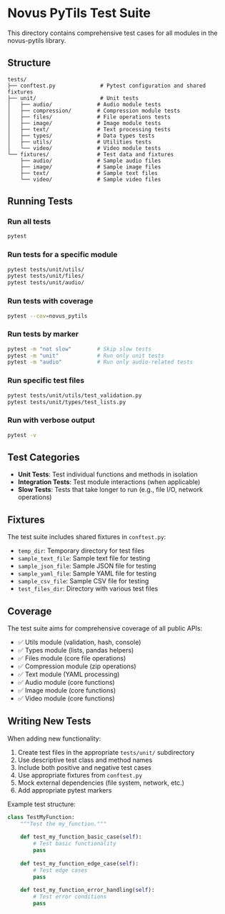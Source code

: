 # Novus PyTils Test Suite

This directory contains comprehensive test cases for all modules in the novus-pytils library.

## Structure

```
tests/
├── conftest.py              # Pytest configuration and shared fixtures
├── unit/                    # Unit tests
│   ├── audio/              # Audio module tests
│   ├── compression/        # Compression module tests  
│   ├── files/              # File operations tests
│   ├── image/              # Image module tests
│   ├── text/               # Text processing tests
│   ├── types/              # Data types tests
│   ├── utils/              # Utilities tests
│   └── video/              # Video module tests
└── fixtures/               # Test data and fixtures
    ├── audio/              # Sample audio files
    ├── image/              # Sample image files
    ├── text/               # Sample text files
    └── video/              # Sample video files
```

## Running Tests

### Run all tests
```bash
pytest
```

### Run tests for a specific module
```bash
pytest tests/unit/utils/
pytest tests/unit/files/
pytest tests/unit/audio/
```

### Run tests with coverage
```bash
pytest --cov=novus_pytils
```

### Run tests by marker
```bash
pytest -m "not slow"        # Skip slow tests
pytest -m "unit"            # Run only unit tests
pytest -m "audio"           # Run only audio-related tests
```

### Run specific test files
```bash
pytest tests/unit/utils/test_validation.py
pytest tests/unit/types/test_lists.py
```

### Run with verbose output
```bash
pytest -v
```

## Test Categories

- **Unit Tests**: Test individual functions and methods in isolation
- **Integration Tests**: Test module interactions (when applicable)
- **Slow Tests**: Tests that take longer to run (e.g., file I/O, network operations)

## Fixtures

The test suite includes shared fixtures in `conftest.py`:

- `temp_dir`: Temporary directory for test files
- `sample_text_file`: Sample text file for testing
- `sample_json_file`: Sample JSON file for testing  
- `sample_yaml_file`: Sample YAML file for testing
- `sample_csv_file`: Sample CSV file for testing
- `test_files_dir`: Directory with various test files

## Coverage

The test suite aims for comprehensive coverage of all public APIs:

- ✅ Utils module (validation, hash, console)
- ✅ Types module (lists, pandas helpers)
- ✅ Files module (core file operations)
- ✅ Compression module (zip operations)
- ✅ Text module (YAML processing)
- ✅ Audio module (core functions)
- ✅ Image module (core functions)  
- ✅ Video module (core functions)

## Writing New Tests

When adding new functionality:

1. Create test files in the appropriate `tests/unit/` subdirectory
2. Use descriptive test class and method names
3. Include both positive and negative test cases
4. Use appropriate fixtures from `conftest.py`
5. Mock external dependencies (file system, network, etc.)
6. Add appropriate pytest markers

Example test structure:
```python
class TestMyFunction:
    """Test the my_function."""
    
    def test_my_function_basic_case(self):
        # Test basic functionality
        pass
        
    def test_my_function_edge_case(self):
        # Test edge cases
        pass
        
    def test_my_function_error_handling(self):
        # Test error conditions
        pass
```